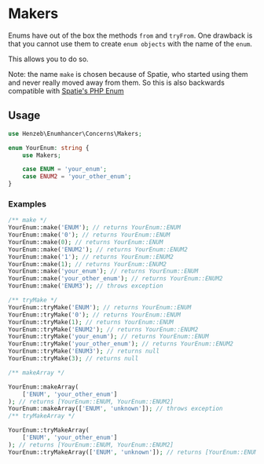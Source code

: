 # Makers

Enums have out of the box the methods `from` and `tryFrom`. One drawback is that
you cannot use them to create `enum objects` with the name of the `enum`.

This allows you to do so.

Note: the name `make` is chosen because of Spatie, who started using them and
never really moved away from them. So this is also backwards compatible with
[Spatie's PHP Enum](https://github.com/spatie/enum)

## Usage

```php
use Henzeb\Enumhancer\Concerns\Makers;

enum YourEnum: string {
    use Makers;

    case ENUM = 'your_enum';
    case ENUM2 = 'your_other_enum';
}
```

### Examples

```php
/** make */
YourEnum::make('ENUM'); // returns YourEnum::ENUM
YourEnum::make('0'); // returns YourEnum::ENUM
YourEnum::make(0); // returns YourEnum::ENUM
YourEnum::make('ENUM2'); // returns YourEnum::ENUM2
YourEnum::make('1'); // returns YourEnum::ENUM2
YourEnum::make(1); // returns YourEnum::ENUM2
YourEnum::make('your_enum'); // returns YourEnum::ENUM
YourEnum::make('your_other_enum'); // returns YourEnum::ENUM2
YourEnum::make('ENUM3'); // throws exception

/** tryMake */
YourEnum::tryMake('ENUM'); // returns YourEnum::ENUM
YourEnum::tryMake('0'); // returns YourEnum::ENUM
YourEnum::tryMake(1); // returns YourEnum::ENUM
YourEnum::tryMake('ENUM2'); // returns YourEnum::ENUM2
YourEnum::tryMake('your_enum'); // returns YourEnum::ENUM
YourEnum::tryMake('your_other_enum'); // returns YourEnum::ENUM2
YourEnum::tryMake('ENUM3'); // returns null
YourEnum::tryMake(3); // returns null

/** makeArray */

YourEnum::makeArray(
    ['ENUM', 'your_other_enum']
); // returns [YourEnum::ENUM, YourEnum::ENUM2]
YourEnum::makeArray(['ENUM', 'unknown']); // throws exception
/** tryMakeArray */

YourEnum::tryMakeArray(
    ['ENUM', 'your_other_enum']
); // returns [YourEnum::ENUM, YourEnum::ENUM2]
YourEnum::tryMakeArray(['ENUM', 'unknown']); // returns [YourEnum::ENUM]
```
